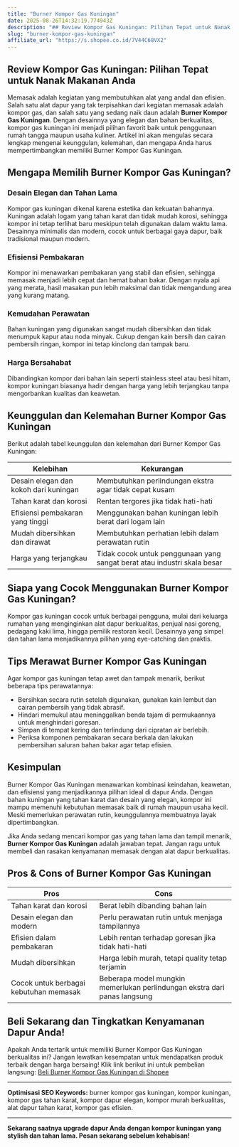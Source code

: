 ```yaml
---
title: "Burner Kompor Gas Kuningan"
date: 2025-08-26T14:32:19.774943Z
description: "## Review Kompor Gas Kuningan: Pilihan Tepat untuk Nanak Makanan Anda..."
slug: "burner-kompor-gas-kuningan"
affiliate_url: "https://s.shopee.co.id/7V44C68VX2"
---
```

## Review Kompor Gas Kuningan: Pilihan Tepat untuk Nanak Makanan Anda

Memasak adalah kegiatan yang membutuhkan alat yang andal dan efisien. Salah satu alat dapur yang tak terpisahkan dari kegiatan memasak adalah kompor gas, dan salah satu yang sedang naik daun adalah **Burner Kompor Gas Kuningan**. Dengan desainnya yang elegan dan bahan berkualitas, kompor gas kuningan ini menjadi pilihan favorit baik untuk penggunaan rumah tangga maupun usaha kuliner. Artikel ini akan mengulas secara lengkap mengenai keunggulan, kelemahan, dan mengapa Anda harus mempertimbangkan memiliki Burner Kompor Gas Kuningan.

## Mengapa Memilih Burner Kompor Gas Kuningan?

### Desain Elegan dan Tahan Lama

Kompor gas kuningan dikenal karena estetika dan kekuatan bahannya. Kuningan adalah logam yang tahan karat dan tidak mudah korosi, sehingga kompor ini tetap terlihat baru meskipun telah digunakan dalam waktu lama. Desainnya minimalis dan modern, cocok untuk berbagai gaya dapur, baik tradisional maupun modern.

### Efisiensi Pembakaran

Kompor ini menawarkan pembakaran yang stabil dan efisien, sehingga memasak menjadi lebih cepat dan hemat bahan bakar. Dengan nyala api yang merata, hasil masakan pun lebih maksimal dan tidak mengandung area yang kurang matang.

### Kemudahan Perawatan

Bahan kuningan yang digunakan sangat mudah dibersihkan dan tidak menumpuk kapur atau noda minyak. Cukup dengan kain bersih dan cairan pembersih ringan, kompor ini tetap kinclong dan tampak baru.

### Harga Bersahabat

Dibandingkan kompor dari bahan lain seperti stainless steel atau besi hitam, kompor kuningan biasanya hadir dengan harga yang lebih terjangkau tanpa mengorbankan kualitas dan keawetan.

## Keunggulan dan Kelemahan Burner Kompor Gas Kuningan

Berikut adalah tabel keunggulan dan kelemahan dari Burner Kompor Gas Kuningan:

| Kelebihan                                            | Kekurangan                                               |
|------------------------------------------------------|-------------------------------------------------------|
| Desain elegan dan kokoh dari kuningan               | Membutuhkan perlindungan ekstra agar tidak cepat kusam |
| Tahan karat dan korosi                              | Rentan tergores jika tidak hati-hati                   |
| Efisiensi pembakaran yang tinggi                     | Menggunakan bahan kuningan lebih berat dari logam lain |
| Mudah dibersihkan dan dirawat                         | Membutuhkan perhatian lebih dalam perawatan rutin   |
| Harga yang terjangkau                                | Tidak cocok untuk penggunaan yang sangat berat atau industri skala besar  |

## Siapa yang Cocok Menggunakan Burner Kompor Gas Kuningan?

Kompor gas kuningan cocok untuk berbagai pengguna, mulai dari keluarga rumahan yang menginginkan alat dapur berkualitas, penjual nasi goreng, pedagang kaki lima, hingga pemilik restoran kecil. Desainnya yang simpel dan tahan lama menjadikannya pilihan yang eye-catching dan praktis.

## Tips Merawat Burner Kompor Gas Kuningan

Agar kompor gas kuningan tetap awet dan tampak menarik, berikut beberapa tips perawatannya:

- Bersihkan secara rutin setelah digunakan, gunakan kain lembut dan cairan pembersih yang tidak abrasif.
- Hindari memukul atau meninggalkan benda tajam di permukaannya untuk menghindari goresan.
- Simpan di tempat kering dan terlindung dari cipratan air berlebih.
- Periksa komponen pembakaran secara berkala dan lakukan pembersihan saluran bahan bakar agar tetap efisien.

## Kesimpulan

Burner Kompor Gas Kuningan menawarkan kombinasi keindahan, keawetan, dan efisiensi yang menjadikannya pilihan ideal di dapur Anda. Dengan bahan kuningan yang tahan karat dan desain yang elegan, kompor ini mampu memenuhi kebutuhan memasak baik di rumah maupun usaha kecil. Meski memerlukan perawatan rutin, keunggulannya membuatnya layak dipertimbangkan.

Jika Anda sedang mencari kompor gas yang tahan lama dan tampil menarik, **Burner Kompor Gas Kuningan** adalah jawaban tepat. Jangan ragu untuk membeli dan rasakan kenyamanan memasak dengan alat dapur berkualitas.

## Pros & Cons of Burner Kompor Gas Kuningan

| Pros                                               | Cons                                                        |
|-----------------------------------------------------|--------------------------------------------------------------|
| Tahan karat dan korosi                             | Berat lebih dibanding bahan lain                           |
| Desain elegan dan modern                           | Perlu perawatan rutin untuk menjaga tampilannya           |
| Efisien dalam pembakaran                            | Lebih rentan terhadap goresan jika tidak hati-hati          |
| Mudah dibersihkan                                 | Harga lebih murah, tetapi quality tetap terjamin             |
| Cocok untuk berbagai kebutuhan memasak            | Beberapa model mungkin memerlukan perlindungan ekstra dari panas langsung |

## Beli Sekarang dan Tingkatkan Kenyamanan Dapur Anda!

Apakah Anda tertarik untuk memiliki Burner Kompor Gas Kuningan berkualitas ini? Jangan lewatkan kesempatan untuk mendapatkan produk terbaik dengan harga bersaing! Klik link berikut ini untuk pembelian langsung: [Beli Burner Kompor Gas Kuningan di Shopee](https://s.shopee.co.id/7V44C68VX2)

---

**Optimisasi SEO Keywords:** burner kompor gas kuningan, kompor kuningan, kompor gas tahan karat, kompor dapur elegan, kompor murah berkualitas, alat dapur tahan karat, kompor gas efisien.

---

**Sekarang saatnya upgrade dapur Anda dengan kompor kuningan yang stylish dan tahan lama. Pesan sekarang sebelum kehabisan!**